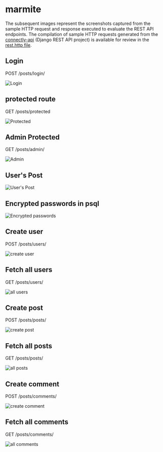 # marmite

The subsequent images represent the screenshots captured from the sample HTTP request and response executed to evaluate the REST API endpoints. The compilation of sample HTTP requests generated from the [connectly-api](https://github.com/imperionite/marmite/tree/main/connectly-api) (Django REST API project) is available for review in the [rest.http file](https://github.com/imperionite/marmite/blob/main/rest.http).


## Login

POST /posts/login/

![Login](https://drive.google.com/uc?id=1HvxEQCJaTnEvQ0nOK5RvwRc-oX-xDlxD)


## protected route

GET /posts/protected

![Protected](https://drive.google.com/uc?id=1ZPDpKvIgXMiHTUUaaOzALyRHAQqN1kqb)


## Admin Protected

GET /posts/admin/

![Admin](https://drive.google.com/uc?id=1ghA22BrxyUe4CYpNZDswW2UqvC4VRGBj)

## User's Post

![User's Post](https://drive.google.com/uc?id=1iA1mO6dTOy1rg7QTSpVbLtHCIAuZOsel)

## Encrypted passwords in psql

![Encrypted passwords](https://drive.google.com/uc?id=1V2Mz_iBnVAaHIwDyuPSs8NnCTJOz6TFl)


## Create user

POST /posts/users/


![create user](https://drive.google.com/uc?id=1VaKxgIw83Uk27qj2v2N5KMk2Z4cnIRTX)


## Fetch all users


GET /posts/users/ 

![all users](https://drive.google.com/uc?id=1RbHCg7FE7hhfwSJ8v1hL5gTa-qpqmEpO)


## Create post


POST /posts/posts/


![create post](https://drive.google.com/uc?id=1d7_xg0gKN0q6YG4oMzTBJ8OvvfsZDzJR)


## Fetch all posts


GET /posts/posts/ 


![all posts](https://drive.google.com/uc?id=1xU6DPFmbO2Sjm1aB_adYgEHavJeCFhTM)



## Create comment


POST /posts/comments/


![create comment](https://drive.google.com/uc?id=1RIUpadp9FpS8NaOLFXN7EQl68TYDugx2)


## Fetch all comments


GET /posts/comments/ 


![all comments](https://drive.google.com/uc?id=17uEsmEY1YiOGALYUDODRf8Q3g4ocJvYZ)




